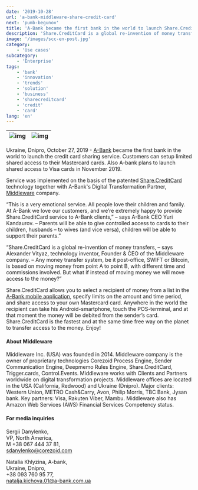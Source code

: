 ```yaml
---
date: '2019-10-28'
url: 'a-bank-middleware-share-credit-card'
next: 'pumb-begunov'
title: 'A-Bank became the first bank in the world to launch Share.CreditCard service'
description: 'Share.CreditCard is a global re-invention of money transfers, – says Alexander Vityaz, technology inventor, Founder & CEO of the Middleware company.'
image: '/images/scc-en-post.jpg'
category:
    - 'Use cases'
subcategory:
	- 'Enterprise'
tags:
    - 'bank'
    - 'innovation'
    - 'trends'
    - 'solution'
    - 'business'
    - 'sharecreditcard'
    - 'credit'
    - 'card'
lang: 'en'
---
```


| ![img](../images/scc-screen-en-1.jpg) | ![img](../images/scc-screen-en-2.jpg) |
| :---: | :---: |

Ukraine, Dnipro, October 27, 2019 - [A-Bank](https://a-bank.com.ua/) became the first bank in the world to launch the credit card sharing service. Customers can setup limited shared access to their Mastercard cards. Also A-bank plans to launch shared access to Visa cards in November 2019. 

Service was implemented on the basis of the patented [Share.CreditCard](http://share.creditcard/) technology together with A-Bank's Digital Transformation Partner, [Middleware](http://corezoid.com) company.

“This is a very emotional service. All people love their children and family. At A-Bank we love our customers, and we’re extremely happy to provide Share.CreditCard service to A-Bank clients,” – says A-Bank CEO Yuri Kandaurov. – Parents will be able to give controlled access to cards to their children, husbands – to wives (and vice versa), children will be able to support their parents.”

“Share.CreditCard is a global re-invention of money transfers, – says Alexander Vityaz, technology inventor, Founder & CEO of the Middleware company. – Any money transfer system, be it post-office, SWIFT or Bitcoin, is based on moving money from point A to point B, with different time and commissions involved. But what if instead of moving money we will move access to the money?”

Share.CreditCard allows you to select a recipient of money from a list in the [A-Bank mobile application](https://play.google.com/store/apps/details?id=ua.com.abank), specify limits on the amount and time period, and share access to your own Mastercard card. Anywhere in the world the recipient can take his Android-smartphone, touch the POS-terminal, and at that moment the money will be debited from the sender’s card. Share.CreditCard is the fastest and at the same time free way on the planet to transfer access to the money. Enjoy! 
  
#### About Middleware

Middleware Inc. (USA) was founded in 2014. Middleware company is the owner of proprietary
technologies Corezoid Process Engine, Sender Communication Engine, Deepmemo Rules Engine, Share.CreditCard, Trigger.cards, Control.Events. Middleware works with Clients and Partners worldwide on digital transformation projects. Middleware offices are located in the USA (California, Redwood) and Ukraine (Dnipro). Major clients: Western Union, METRO Cash&Carry, Avon, Philip Morris, TBC Bank, Jysan bank. Key partners: Visa, Rakuten Viber, Mambu. Middleware also has Amazon Web Services (AWS) Financial Services
Competency status. 

#### For media inquiries
Sergii Danylenko,<br />
VP, North America,<br />
M +38 067 444 37 81,<br />
sdanylenko@corezoid.com


Natalia Khlyzina, A-bank,<br />
Ukraine, Dnipro,<br />
+38 093 760 95 77,<br />
natalja.kichova.01@a-bank.com.ua 


